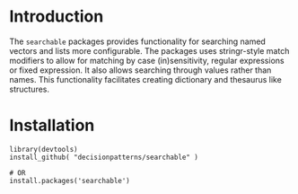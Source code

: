 # Introduction

The `searchable` packages provides functionality for searching named vectors and
lists more configurable. The packages uses stringr-style match modifiers to 
allow for matching by case (in)sensitivity, regular expressions 
or fixed expression. It also allows searching through values rather than names. 
This functionality facilitates creating dictionary and thesaurus like structures. 

# Installation

    library(devtools)
    install_github( "decisionpatterns/searchable" )
    
    # OR 
    install.packages('searchable')


# 
